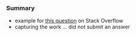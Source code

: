 
### Summary

* example for [this question](https://stackoverflow.com/questions/64652901) on Stack Overflow
* capturing the work ... did not submit an answer
